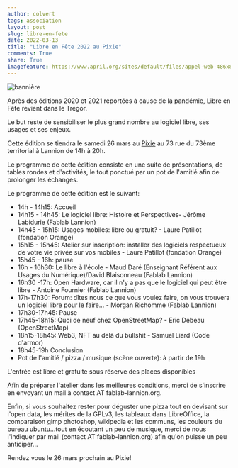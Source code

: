 ```yaml
---
author: colvert
tags: association
layout: post
slug: libre-en-fete
date: 2022-03-13
title: "Libre en Fête 2022 au Pixie"
comments: True
share: True
imagefeature: https://www.april.org/sites/default/files/appel-web-486x80-libre-en-fete-2022.png
---
```

![bannière](https://www.libre-en-fete.net/IMG/png/appel-web-486x80-libre-en-fete-2022.png)

Après des éditions 2020 et 2021 reportées à cause de la pandémie, Libre en Fête revient
dans le Trégor.

Le but reste de sensibiliser le plus grand nombre au logiciel libre, ses usages et ses enjeux.

Cette édition se tiendra le samedi 26 mars au [Pixie](https://fr-fr.facebook.com/lepixie22/)
au 73 rue du 73ème territorial à Lannion de 14h à 20h.

Le programme de cette édition consiste en une suite de présentations, de tables rondes et
d'activités, le tout ponctué par un pot de l'amitié afin de prolonger les échanges.

Le programme de cette édition est le suivant:

* 14h - 14h15: Accueil
* 14h15 - 14h45: Le logiciel libre: Histoire et Perspectives- Jérôme Labidurie
  (Fablab Lannion)
* 14h45 - 15h15: Usages mobiles: libre ou gratuit? - Laure Patillot (fondation Orange) 
* 15h15 - 15h45: Atelier sur inscription: installer des logiciels respectueux de
  votre vie privée sur vos mobiles - Laure Patillot (fondation Orange) 
* 15h45 - 16h: pause
* 16h - 16h30: Le libre à l'école - Maud Daré (Enseignant Référent aux Usages du
  Numérique)/David Blaisonneau (Fablab Lannion) 
* 16h30 -17h: Open Hardware, car il n'y a pas que le logiciel qui peut être
  libre - Antoine Fournier (Fablab Lannion)
* 17h-17h30: Forum: dîtes nous ce que vous voulez faire, on vous trouvera un
  logiciel libre pour le faire... - Morgan Richomme (Fablab Lannion)
* 17h30-17h45: Pause
* 17h45-18h15: Quoi de neuf chez OpenStreetMap? - Eric Debeau (OpenStreetMap)
* 18h15-18h45: Web3, NFT au delà du bullshit - Samuel Liard (Code d'armor) 
* 18h45-19h Conclusion
* Pot de l'amitié / pizza / musique (scène ouverte): à partir de 19h

L'entrée est libre et gratuite sous réserve des places disponibles

Afin de préparer l'atelier dans les meilleures conditions, merci de s'inscrire
en envoyant un mail à contact AT fablab-lannion.org.

Enfin, si vous souhaitez rester pour déguster une pizza tout en devisant sur
l'open data, les mérites de la GPLv3, les tableaux dans LibreOffice, la
comparaison gimp photoshop, wikipedia et les communs, les couleurs du bureau
ubuntu...tout en écoutant un peu de musique, merci de nous l'indiquer par
mail (contact AT fablab-lannion.org) afin qu'on puisse un peu anticiper...

Rendez vous le 26 mars prochain au Pixie!
